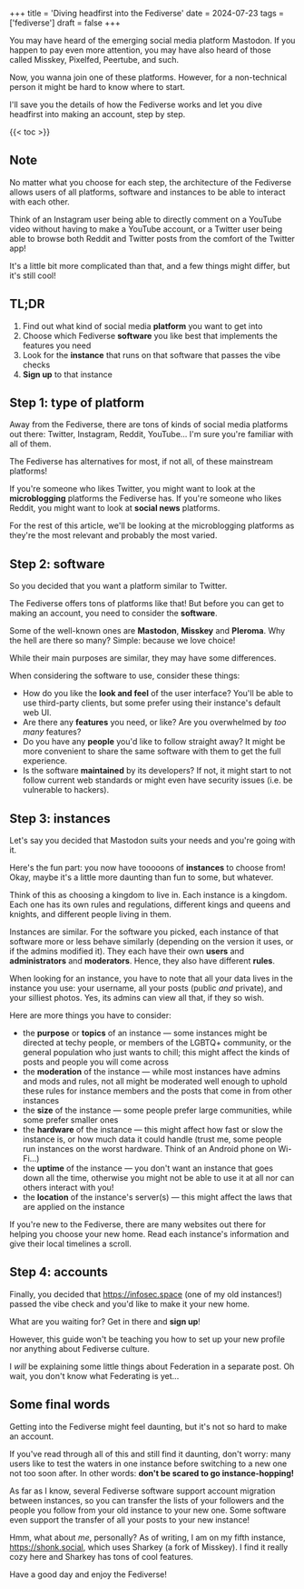+++
title = 'Diving headfirst into the Fediverse'
date = 2024-07-23
tags = ['fediverse']
draft = false
+++

You may have heard of the emerging social media platform Mastodon. If you happen to pay even more attention, you may have also heard of those called Misskey, Pixelfed, Peertube, and such.

Now, you wanna join one of these platforms. However, for a non-technical person it might be hard to know where to start.

I'll save you the details of how the Fediverse works and let you dive headfirst into making an account, step by step.

{{< toc >}}

## Note

No matter what you choose for each step, the architecture of the Fediverse allows users of all platforms, software and instances to be able to interact with each other. 

Think of an Instagram user being able to directly comment on a YouTube video without having to make a YouTube account, or a Twitter user being able to browse both Reddit and Twitter posts from the comfort of the Twitter app!

It's a little bit more complicated than that, and a few things might differ, but it's still cool!

## TL;DR

1. Find out what kind of social media **platform** you want to get into
2. Choose which Fediverse **software** you like best that implements the features you need
3. Look for the **instance** that runs on that software that passes the vibe checks
4. **Sign up** to that instance

## Step 1: type of platform

Away from the Fediverse, there are tons of kinds of social media platforms out there: Twitter, Instagram, Reddit, YouTube... I'm sure you're familiar with all of them.

The Fediverse has alternatives for most, if not all, of these mainstream platforms!

If you're someone who likes Twitter, you might want to look at the **microblogging** platforms the Fediverse has. If you're someone who likes Reddit, you might want to look at **social news** platforms.

For the rest of this article, we'll be looking at the microblogging platforms as they're the most relevant and probably the most varied.

## Step 2: software

So you decided that you want a platform similar to Twitter.

The Fediverse offers tons of platforms like that! But before you can get to making an account, you need to consider the **software**.

Some of the well-known ones are **Mastodon**, **Misskey** and **Pleroma**. Why the hell are there so many? Simple: because we love choice!

While their main purposes are similar, they may have some differences.

When considering the software to use, consider these things:
- How do you like the **look and feel** of the user interface? You'll be able to use third-party clients, but some prefer using their instance's default web UI.
- Are there any **features** you need, or like? Are you overwhelmed by *too many* features?
- Do you have any **people** you'd like to follow straight away? It might be more convenient to share the same software with them to get the full experience.
- Is the software **maintained** by its developers? If not, it might start to not follow current web standards or might even have security issues (i.e. be vulnerable to hackers).

## Step 3: instances

Let's say you decided that Mastodon suits your needs and you're going with it.

Here's the fun part: you now have tooooons of **instances** to choose from! Okay, maybe it's a little more daunting than fun to some, but whatever.

Think of this as choosing a kingdom to live in. Each instance is a kingdom. Each one has its own rules and regulations, different kings and queens and knights, and different people living in them.

Instances are similar. For the software you picked, each instance of that software more or less behave similarly (depending on the version it uses, or if the admins modified it). They each have their own **users** and **administrators** and **moderators**. Hence, they also have different **rules**. 

When looking for an instance, you have to note that all your data lives in the instance you use: your username, all your posts (public *and* private), and your silliest photos. Yes, its admins can view all that, if they so wish.

Here are more things you have to consider:
- the **purpose** or **topics** of an instance — some instances might be directed at techy people, or members of the LGBTQ+ community, or the general population who just wants to chill; this might affect the kinds of posts and people you will come across
- the **moderation** of the instance — while most instances have admins and mods and rules, not all might be moderated well enough to uphold these rules for instance members and the posts that come in from other instances
- the **size** of the instance — some people prefer large communities, while some prefer smaller ones
- the **hardware** of the instance — this might affect how fast or slow the instance is, or how much data it could handle (trust me, some people run instances on the worst hardware. Think of an Android phone on Wi-Fi...)
- the **uptime** of the instance — you don't want an instance that goes down all the time, otherwise you might not be able to use it at all nor can others interact with you!
- the **location** of the instance's server(s) — this might affect the laws that are applied on the instance

If you're new to the Fediverse, there are many websites out there for helping you choose your new home. Read each instance's information and give their local timelines a scroll.

## Step 4: accounts

Finally, you decided that https://infosec.space (one of my old instances!) passed the vibe check and you'd like to make it your new home.

What are you waiting for? Get in there and **sign up**!

However, this guide won't be teaching you how to set up your new profile nor anything about Fediverse culture.

I *will* be explaining some little things about Federation in a separate post. Oh wait, you don't know what Federating is yet...

## Some final words

Getting into the Fediverse might feel daunting, but it's not so hard to make an account.

If you've read through all of this and still find it daunting, don't worry: many users like to test the waters in one instance before switching to a new one not too soon after. In other words: **don't be scared to go instance-hopping!**

As far as I know, several Fediverse software support account migration between instances, so you can transfer the lists of your followers and the people you follow from your old instance to your new one. Some software even support the transfer of all your posts to your new instance!

Hmm, what about *me*, personally? As of writing, I am on my fifth instance, https://shonk.social, which uses Sharkey (a fork of Misskey). I find it really cozy here and Sharkey has tons of cool features.

Have a good day and enjoy the Fediverse!
